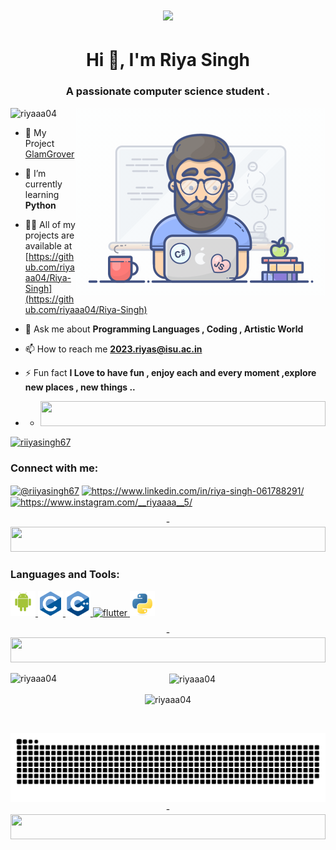 <h1 align="center">
    <img src="https://readme-typing-svg.herokuapp.com/?font=Righteous&size=35&center=true&vCenter=true&width=500&height=70&duration=5000&lines=Welcome+to+my+GitHub!;" />
</h1>
<h1 align="center">Hi 👋, I'm Riya Singh</h1>
<h3 align="center">A passionate computer science student .</h3>
<img align="right" alt="Coding" width="400" src="https://github.com/riyaaa04/riyaaa04/blob/main/programmer.gif">



<p align="left"> <img src="https://komarev.com/ghpvc/?username=riyaaa04&label=Profile%20views&color=0e75b6&style=flat" alt="riyaaa04" /> </p>


- 🔭 My Project [GlamGrover](https://www.appsheet.com/newshortcut/8d42283d-37d4-4844-a1c2-cc9f1ac01484)

- 🌱 I’m currently learning **Python**

- 👨‍💻 All of my projects are available at [https://github.com/riyaaa04/Riya-Singh](https://github.com/riyaaa04/Riya-Singh)

- 💬 Ask me about **Programming Languages , Coding , Artistic World**

- 📫 How to reach me **2023.riyas@isu.ac.in**

- ⚡ Fun fact **I Love to have fun , enjoy each and every moment ,explore new places , new things ..**
- - <img src="https://i.imgur.com/dBaSKWF.gif" height="40" width="100%">
<div align="center">
<p align="left"> <a href="https://twitter.com/riiyasingh67" target="blank"><img src="https://img.shields.io/twitter/follow/riiyasingh67?logo=twitter&style=for-the-badge" alt="riiyasingh67" /></a> </p>

<h3 align="left">Connect with me:</h3>
<p align="left">
    <a href="https://twitter.com/riiyasingh67" target="blank"><img align="center" src="https://raw.githubusercontent.com/rahuldkjain/github-profile-readme-generator/master/src/images/icons/Social/twitter.svg" alt="@riiyasingh67" height="30" width="40" /></a>
<a href="https://linkedin.com/in/https://www.linkedin.com/in/riya-singh-061788291/" target="blank"><img align="center" src="https://raw.githubusercontent.com/rahuldkjain/github-profile-readme-generator/master/src/images/icons/Social/linked-in-alt.svg" alt="https://www.linkedin.com/in/riya-singh-061788291/" height="30" width="40" /></a>
<a href="https://instagram.com/https://www.instagram.com/__riyaaaa__5/" target="blank"><img align="center" src="https://raw.githubusercontent.com/rahuldkjain/github-profile-readme-generator/master/src/images/icons/Social/instagram.svg" alt="https://www.instagram.com/__riyaaaa__5/" height="30" width="40" /></a>
</p>
- <img src="https://i.imgur.com/dBaSKWF.gif" height="40" width="100%">
<div align="center">

<h3 align="left">Languages and Tools:</h3>
<p align="left"> <a href="https://developer.android.com" target="_blank" rel="noreferrer"> <img src="https://raw.githubusercontent.com/devicons/devicon/master/icons/android/android-original-wordmark.svg" alt="android" width="40" height="40"/> </a> <a href="https://www.cprogramming.com/" target="_blank" rel="noreferrer"> <img src="https://raw.githubusercontent.com/devicons/devicon/master/icons/c/c-original.svg" alt="c" width="40" height="40"/> </a> <a href="https://www.w3schools.com/cpp/" target="_blank" rel="noreferrer"> <img src="https://raw.githubusercontent.com/devicons/devicon/master/icons/cplusplus/cplusplus-original.svg" alt="cplusplus" width="40" height="40"/> </a> <a href="https://flutter.dev" target="_blank" rel="noreferrer"> <img src="https://www.vectorlogo.zone/logos/flutterio/flutterio-icon.svg" alt="flutter" width="40" height="40"/> </a> <a href="https://www.python.org" target="_blank" rel="noreferrer"> <img src="https://raw.githubusercontent.com/devicons/devicon/master/icons/python/python-original.svg" alt="python" width="40" height="40"/> </a> </p>
- <img src="https://i.imgur.com/dBaSKWF.gif" height="40" width="100%">
<div align="center">

<p><img align="left" src="https://github-readme-stats.vercel.app/api/top-langs?username=riyaaa04&show_icons=true&locale=en&layout=compact" alt="riyaaa04" /></p>

<p>&nbsp;<img align="center" src="https://github-readme-stats.vercel.app/api?username=riyaaa04&show_icons=true&locale=en" alt="riyaaa04" /></p>

<p><img align="center" src="https://github-readme-streak-stats.herokuapp.com/?user=riyaaa04&" alt="riyaaa04" /></p>
<br>
<p align="center">
  <img alt="snake eating my contributions" src="https://raw.githubusercontent.com/salesp07/salesp07/output/github-contribution-grid-snake.svg" />
- <img src="https://i.imgur.com/dBaSKWF.gif" height="40" width="100%">
<div align="center">
